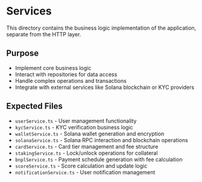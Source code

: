 # Services

This directory contains the business logic implementation of the application, separate from the HTTP layer.

## Purpose
- Implement core business logic
- Interact with repositories for data access
- Handle complex operations and transactions
- Integrate with external services like Solana blockchain or KYC providers

## Expected Files
- `userService.ts` - User management functionality
- `kycService.ts` - KYC verification business logic
- `walletService.ts` - Solana wallet generation and encryption
- `solanaService.ts` - Solana RPC interaction and blockchain operations
- `cardService.ts` - Card tier management and fee structure
- `stakingService.ts` - Lock/unlock operations for collateral
- `bnplService.ts` - Payment schedule generation with fee calculation
- `scoreService.ts` - Score calculation and update logic
- `notificationService.ts` - User notification management 